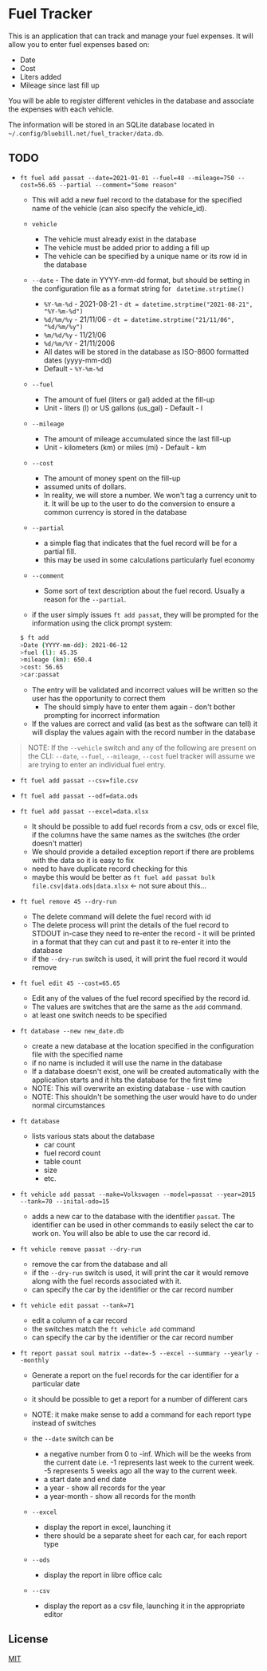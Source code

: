 # Fuel Tracker

This is an application that can track and manage your fuel expenses. It will allow you to enter fuel expenses based on:

- Date
- Cost
- Liters added
- Mileage since last fill up

You will be able to register different vehicles in the database and associate the expenses with each vehicle.

The information will be stored in an SQLite database located in `~/.config/bluebill.net/fuel_tracker/data.db`.


## TODO

- `ft fuel add passat --date=2021-01-01 --fuel=48 --mileage=750 --cost=56.65 --partial --comment="Some reason"`

    - This will add a new fuel record to the database for the specified name of the vehicle (can also specify the vehicle_id).

    - `vehicle`
        - The vehicle must already exist in the database
        - The vehicle must be added prior to adding a fill up
        - The vehicle can be specified by a unique name or its row id in the database        

    - `--date` - The date in YYYY-mm-dd format, but should be setting in the configuration file as a format string for ` datetime.strptime()`
        - `%Y-%m-%d` - 2021-08-21 - `dt = datetime.strptime("2021-08-21", "%Y-%m-%d")`
        - `%d/%m/%y` - 21/11/06   - `dt = datetime.strptime("21/11/06", "%d/%m/%y")`
        - `%m/%d/%y` - 11/21/06
        - `%d/%m/%Y` - 21/11/2006
        - All dates will be stored in the database as ISO-8600 formatted dates (yyyy-mm-dd)
        - Default - `%Y-%m-%d`

    - `--fuel` 
        - The amount of fuel (liters or gal) added at the fill-up
        - Unit - liters (l) or US gallons (us_gal) - Default - l

    - `--mileage` 
        - The amount of mileage accumulated since the last fill-up
        - Unit - kilometers (km) or miles (mi) - Default - km

    - `--cost` 
        - The amount of money spent on the fill-up
        - assumed units of dollars.
        - In reality, we will store a number. We won't tag a currency unit to it. It will be up to the user to do the conversion to ensure a common currency is stored in the database

    - `--partial`
        - a simple flag that indicates that the fuel record will be for a partial fill.
        - this may be used in some calculations particularly fuel economy

    - `--comment`
        - Some sort of text description about the fuel record. Usually a reason for the `--partial`.

    - if the user simply issues `ft add passat`, they will be prompted for the information using the click prompt system:

    ```bash
    $ ft add
    >Date (YYYY-mm-dd): 2021-06-12
    >fuel (l): 45.35
    >mileage (km): 650.4
    >cost: 56.65
    >car:passat
    ```

    - The entry will be validated and incorrect values will be written so the user has the opportunity to correct them
        - The should simply have to enter them again - don't bother prompting for incorrect information
    - If the values are correct and valid (as best as the software can tell) it will display the values again with the record number in the database

>NOTE: If the `--vehicle` switch and any of the following are present on the CLI: `--date`, `--fuel`, `--mileage`, `--cost` fuel tracker will assume we are trying to enter an individual fuel entry.


- `ft fuel add passat --csv=file.csv`
- `ft fuel add passat --odf=data.ods`
- `ft fuel add passat --excel=data.xlsx`
    - It should be possible to add fuel records from a csv, ods or excel file, if the columns have the same names as the switches (the order doesn't matter)
    - We should provide a detailed exception report if there are problems with the data so it is easy to fix
    - need to have duplicate record checking for this
    - maybe this would be better as `ft fuel add passat bulk file.csv|data.ods|data.xlsx` <- not sure about this...


- `ft fuel remove 45 --dry-run`
    - The delete command will delete the fuel record with id
    - The delete process will print the details of the fuel record to STDOUT in-case they need to re-enter the record - it will be printed in a format that they can cut and past it to re-enter it into the database
    - if the `--dry-run` switch is used, it will print the fuel record it would remove


- `ft fuel edit 45 --cost=65.65`
    - Edit any of the values of the fuel record specified by the record id.
    - The values are switches that are the same as the `add` command.
    - at least one switch needs to be specified

- `ft database --new new_date.db`
    - create a new database at the location specified in the configuration file with the specified name
    - if no name is included it will use the name in the database    
    - If a database doesn't exist, one will be created automatically with the application starts and it hits the database for the first time
    - NOTE: This will overwrite an existing database - use with caution
    - NOTE: This shouldn't be something the user would have to do under normal circumstances

- `ft database`
    - lists various stats about the database
        - car count
        - fuel record count
        - table count
        - size
        - etc.

- `ft vehicle add passat --make=Volkswagen --model=passat --year=2015 --tank=70 --inital-odo=15`
    - adds a new car to the database with the identifier `passat`. The identifier can be used in other commands to easily select the car to work on. You will also be able to use the car record id.

- `ft vehicle remove passat --dry-run`
    - remove the car from the database and all
    - if the `--dry-run` switch is used, it will print the car it would remove along with the fuel records associated with it.
    - can specify the car by the identifier or the car record number

- `ft vehicle edit passat --tank=71`
    - edit a column of a car record
    - the switches match the `ft vehicle add` command
    - can specify the car by the identifier or the car record number

- `ft report passat soul matrix --date=-5 --excel --summary --yearly --monthly`
    - Generate a report on the fuel records for the car identifier for a particular date
    - it should be possible to get a report for a number of different cars

    - NOTE: it make make sense to add a command for each report type instead of switches

    - the `--date` switch can be 
        - a negative number from 0 to -inf. Which will be the weeks from the current date i.e. -1 represents last week to the current week. -5 represents 5 weeks ago all the way to the current week.
        - a start date and end date
        - a year - show all records for the year
        - a year-month - show all records for the month
    - `--excel`
        - display the report in excel, launching it
        - there should be a separate sheet for each car, for each report type
    - `--ods`
        - display the report in libre office calc

    - `--csv`
        - display the report as a csv file, launching it in the appropriate editor




## License

[MIT](https://choosealicense.com/licenses/mit/)

